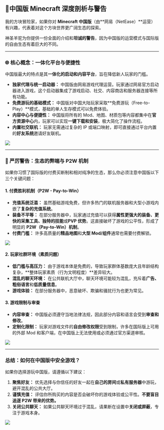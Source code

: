 ## 🤨中国版 Minecraft 深度剖析与警告

我的方块冒险家，如果你对 **Minecraft 中国版**（由**网易（NetEase）**运营）有兴趣，代表着对这个方块世界更广阔生态的探索。

神圣羊驼为你提供一份全面的介绍和**坦诚的警告**，因为中国版的运营模式与国际版的自由生态有着巨大的不同。

------



### 🌐 核心概念：一体化平台与便捷性



中国版最大的特点是其**一体化的启动和内容平台**，旨在降低新人玩家的门槛。

- **独家代理与统一启动器：** 中国版由网易游戏代理运营。玩家通过网易官方启动器进入游戏，这个启动器集成了游戏启动、社交、内容商店和服务器连接等所有功能。
- **免费游玩的基础模式：** 中国版对中国大陆玩家采取**免费游玩（Free-to-Play）**模式，基础的单人生存模式可以免费体验。
- **内容中心与便捷性：** 中国版将所有的 Mod、地图、材质包等内容都集中在**官方资源中心**内，玩家可以实现**一键下载和安装**，极大简化了操作流程。
- **内置社交联机：** 玩家无需通过复杂的 IP 或端口映射，即可直接通过平台内置的**好友系统**邀请好友联机。

![](https://zh.minecraft.wiki/images/Emerald_JE3_BE3.png?e2a41&format=original)

------



### 🚨 严厉警告：生态的弊端与 P2W 机制



如果你习惯了国际版的付费买断制和相对纯净的生态，那么你必须注意中国版以下三个关键问题：



#### 1. 付费胜利机制（P2W - Pay-to-Win）



- **充值系统泛滥：** 虽然基础游戏免费，但许多热门的联机服务器和大型小游戏内嵌了**复杂的充值系统**。
- **装备不平等：** 在部分服务器中，玩家通过充值可以获得**属性更强大的装备、更快的采集工具、独特的技能**或**PVP 优势**。这直接破坏了游戏的公平性，形成了明显的 **P2W（Pay-to-Win）机制**。
- **付费门槛：** 许多高质量的**精品地图**和**大型 Mod/组件**通常也需要付费解锁。

![](https://zh.minecraft.wiki/images/Minecoins_4.png?a2178&format=original)



#### 2. 玩家社群环境（素质问题）



- **低门槛与高压力：** 由于游戏本体是免费的，导致玩家群体基数庞大且年龄结构复杂，**整体玩家素质（行为文明程度）**差异较大。
- **混乱的聊天环境：** 在公共联机大厅中，聊天环境可能较为混乱，充斥着**广告、粗俗语言**和**低质量信息**。
- **游戏体验：** 在部分服务器中，恶意破坏、欺骗和骚扰行为也更为常见。



#### 3. 游戏限制与审查



- **内容审查：** 中国版必须遵守当地法律法规，因此部分内容和语言会受到**审查和修改**。
- **定制化限制：** 玩家对游戏文件的**自由修改权限**受到限制，许多在国际版上可用的外部 Mod 和客户端，在中国版上无法使用或必须通过官方渠道审核。

![](https://zh.minecraft.wiki/images/Barrier_JE2_BE2.png?81f6a&format=original)

------



### 总结：如何在中国版中安全游戏？



如果你选择游玩中国版，请遵循以下建议：

1. **聚焦好友：** 优先选择与你信任的好友一起在**自己的房间**或**私有服务器**中游玩，避开混乱的公共大厅。
2. **谨慎充值：** 评估你所购买的内容是否会破坏你的游戏体验或公平性。**不要盲目追逐 P2W 带来的优势。**
3. **关闭公共聊天：** 如果公共聊天环境过于混乱，请果断在设置中**关闭或屏蔽**，专注于游戏本身。

![](https://zh.minecraft.wiki/images/Candle_Cake_%28lit%29_JE2.png?666c8&format=original)